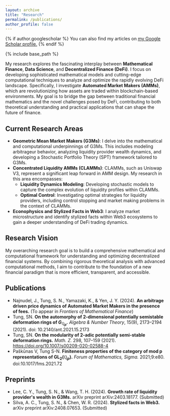 ```yaml
---
layout: archive
title: "Research"
permalink: /publications/
author_profile: false
---
```


{% if author.googlescholar %}
  You can also find my articles on <u><a href="{{author.googlescholar}}">my Google Scholar profile</a>.</u>
{% endif %}

{% include base_path %}

My research explores the fascinating interplay between **Mathematical Finance**, **Data Science**, and **Decentralized Finance (DeFi)**. I focus on developing sophisticated mathematical models and cutting-edge computational techniques to analyze and optimize the rapidly evolving DeFi landscape. Specifically, I investigate **Automated Market Makers (AMMs)**, which are revolutionizing how assets are traded within blockchain-based environments. My goal is to bridge the gap between traditional financial mathematics and the novel challenges posed by DeFi, contributing to both theoretical understanding and practical applications that can shape the future of finance.


## Current Research Areas
* **Geometric Mean Market Makers (G3Ms)**: I delve into the mathematical and computational underpinnings of G3Ms. This includes modeling arbitrageur behavior, analyzing liquidity provider wealth dynamics, and developing a Stochastic Portfolio Theory (SPT) framework tailored to G3Ms.
* **Concentrated Liquidity AMMs (CLAMMs)**: CLAMMs, such as Uniswap V3, represent a significant leap forward in AMM design. My research in this area encompasses:
  * **Liquidity Dynamics Modeling**: Developing stochastic models to capture the complex evolution of liquidity profiles within CLAMMs.
  * **Optimal Control**: Investigating optimal strategies for liquidity providers, including control stopping and market making problems in the context of CLAMMs.
* **Econophysics and Stylized Facts in Web3**: I analyze market microstructure and identify stylized facts within Web3 ecosystems to gain a deeper understanding of DeFi trading dynamics.


## Research Vision
My overarching research goal is to build a comprehensive mathematical and computational framework for understanding and optimizing decentralized financial systems. By combining rigorous theoretical analysis with advanced computational methods, I aim to contribute to the foundation of a new financial paradigm that is more efficient, transparent, and accessible.




## Publications
* Najnudel, J., Tung, S. N., Yamazaki, K., & Yen, J. Y. (2024). **An arbitrage driven price dynamics of Automated Market Makers in the presence of fees.** (To appear in *Frontiers of Mathematical Finance*)
* Tung, SN. **On the automorphy of 2-dimensional potentially semistable deformation rings of $G_{\mathbb{Q}_p}$.** *Algebra & Number Theory*, 15(9), 2173–2194 (2021). doi: 10.2140/ant.2021.15.2173 
* Tung, SN. **On the modularity of 2-adic potentially semi-stable deformation rings.** *Math. Z.* 298, 107–159 (2021). https://doi.org/10.1007/s00209-020-02588-4
* Paškūnas V, Tung S-N. **Finiteness properties of the category of mod p representations of $\textrm{GL}_2 (\mathbb{Q}_p)$.** *Forum of Mathematics, Sigma.* 2021;9:e80. doi:10.1017/fms.2021.72

## Preprints
* Lee, C. Y., Tung, S. N., & Wang, T. H. (2024). **Growth rate of liquidity provider's wealth in G3Ms.** arXiv preprint arXiv:2403.18177. (Submitted)
* Silva, A. C., Tung, S. N., & Chen, W. R. (2024). **Stylized facts in Web3.** arXiv preprint arXiv:2408.07653. (Submitted)